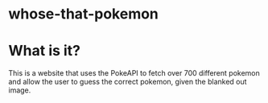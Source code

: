 # whose-that-pokemon
# What is it?

This is a website that uses the PokeAPI to fetch over 700 different pokemon and allow the user to guess the correct pokemon, given the blanked out image.
